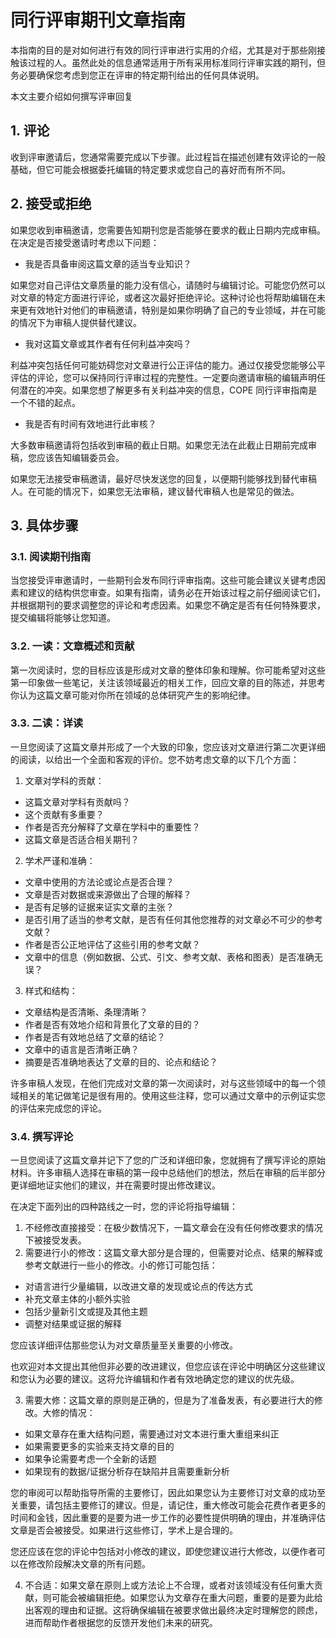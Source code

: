 # 同行评审期刊文章指南

本指南的目的是对如何进行有效的同行评审进行实用的介绍，尤其是对于那些刚接触该过程的人。虽然此处的信息通常适用于所有采用标准同行评审实践的期刊，但务必要确保您考虑到您正在评审的特定期刊给出的任何具体说明。

本文主要介绍如何撰写评审回复



## 1. 评论

收到评审邀请后，您通常需要完成以下步骤。此过程旨在描述创建有效评论的一般基础，但它可能会根据委托编辑的特定要求或您自己的喜好而有所不同。



## 2. 接受或拒绝

如果您收到审稿邀请，您需要告知期刊您是否能够在要求的截止日期内完成审稿。在决定是否接受邀请时考虑以下问题：

- 我是否具备审阅这篇文章的适当专业知识？

如果您对自己评估文章质量的能力没有信心，请随时与编辑讨论。可能您仍然可以对文章的特定方面进行评论，或者这次最好拒绝评论。这种讨论也将帮助编辑在未来更有效地针对他们的审稿邀请，特别是如果你明确了自己的专业领域，并在可能的情况下为审稿人提供替代建议。



- 我对这篇文章或其作者有任何利益冲突吗？

利益冲突包括任何可能妨碍您对文章进行公正评估的能力。通过仅接受您能够公平评估的评论，您可以保持同行评审过程的完整性。一定要向邀请审稿的编辑声明任何潜在的冲突。如果您想了解更多有关利益冲突的信息，COPE 同行评审指南是一个不错的起点。



- 我是否有时间有效地进行此审核？

大多数审稿邀请将包括收到审稿的截止日期。如果您无法在此截止日期前完成审稿，您应该告知编辑委员会。

如果您无法接受审稿邀请，最好尽快发送您的回复，以便期刊能够找到替代审稿人。在可能的情况下，如果您无法审稿，建议替代审稿人也是常见的做法。



## 3. 具体步骤

### 3.1. 阅读期刊指南

当您接受评审邀请时，一些期刊会发布同行评审指南。这些可能会建议关键考虑因素和建议的结构供您审查。如果有指南，请务必在开始该过程之前仔细阅读它们，并根据期刊的要求调整您的评论和考虑因素。如果您不确定是否有任何特殊要求，提交编辑将能够让您知道。



### 3.2. 一读：文章概述和贡献

第一次阅读时，您的目标应该是形成对文章的整体印象和理解。你可能希望对这些第一印象做一些笔记，关注该领域最近的相关工作，回应文章的目的陈述，并思考你认为这篇文章可能对你所在领域的总体研究产生的影响纪律。



### 3.3. 二读：详读

一旦您阅读了这篇文章并形成了一个大致的印象，您应该对文章进行第二次更详细的阅读，以给出一个全面和客观的评价。您不妨考虑文章的以下几个方面：

1. 文章对学科的贡献：

- 这篇文章对学科有贡献吗？
- 这个贡献有多重要？
- 作者是否充分解释了文章在学科中的重要性？
- 这篇文章是否适合相关期刊？



2. 学术严谨和准确：

- 文章中使用的方法论或论点是否合理？
- 文章是否对数据或来源做出了合理的解释？
- 是否有足够的证据来证实文章的主张？
- 是否引用了适当的参考文献，是否有任何其他您推荐的对文章必不可少的参考文献？
- 作者是否公正地评估了这些引用的参考文献？
- 文章中的信息（例如数据、公式、引文、参考文献、表格和图表）是否准确无误？



3. 样式和结构：

- 文章结构是否清晰、条理清晰？
- 作者是否有效地介绍和背景化了文章的目的？
- 作者是否有效地总结了文章的结论？
- 文章中的语言是否清晰正确？
- 摘要是否准确地表达了文章的目的、论点和结论？

许多审稿人发现，在他们完成对文章的第一次阅读时，对与这些领域中的每一个领域相关的笔记做笔记是很有用的。使用这些注释，您可以通过文章中的示例证实您的评估来完成您的评论。



### 3.4. 撰写评论

一旦您阅读了这篇文章并记下了您的广泛和详细印象，您就拥有了撰写评论的原始材料。许多审稿人选择在审稿的第一段中总结他们的想法，然后在审稿的后半部分更详细地证实他们的建议，并在需要时提出修改建议。

在决定下面列出的四种路线之一时，您的评论将指导编辑：

1. 不经修改直接接受：在极少数情况下，一篇文章会在没有任何修改要求的情况下被接受发表。
2. 需要进行小的修改：这篇文章大部分是合理的，但需要对论点、结果的解释或参考文献进行一些小的修改。小的修订可能包括：

- 对语言进行少量编辑，以改进文章的发现或论点的传达方式
- 补充文章主体的小额外实验
- 包括少量新引文或提及其他主题
- 调整对结果或证据的解释

您应该详细评估那些您认为对文章质量至关重要的小修改。

也欢迎对本文提出其他但非必要的改进建议，但您应该在评论中明确区分这些建议和您认为必要的建议。这将允许编辑和作者有效地确定您的建议的优先级。



3. 需要大修：这篇文章的原则是正确的，但是为了准备发表，有必要进行大的修改。大修的情况：

- 如果文章存在重大结构问题，需要通过对文本进行重大重组来纠正
- 如果需要更多的实验来支持文章的目的
- 如果争论需要考虑一个全新的话题
- 如果现有的数据/证据分析存在缺陷并且需要重新分析

您的审阅可以帮助指导所需的主要修订，因此如果您认为主要修订对文章的成功至关重要，请包括主要修订的建议。但是，请记住，重大修改可能会花费作者更多的时间和金钱，因此重要的是要为进一步工作的必要性提供明确的理由，并准确评估文章是否会被接受。如果进行这些修订，学术上是合理的。

您还应该在您的评论中包括对小修改的建议，即使您建议进行大修改，以便作者可以在修改阶段解决文章的所有问题。



4. 不合适：如果文章在原则上或方法论上不合理，或者对该领域没有任何重大贡献，则可能会被编辑拒绝。如果您认为文章存在重大问题，重要的是要为此给出客观的理由和证据。这将确保编辑在被要求做出最终决定时理解您的顾虑，进而帮助作者根据您的反馈开发他们未来的研究。
